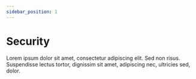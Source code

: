 ```yaml
---
sidebar_position: 1
---
```


# Security

Lorem ipsum dolor sit amet, consectetur adipiscing elit. Sed non risus. Suspendisse lectus tortor, dignissim sit amet, adipiscing nec, ultricies sed, dolor.